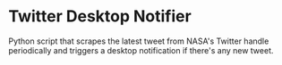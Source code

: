 # Twitter Desktop Notifier

Python script that scrapes the latest tweet from NASA's Twitter handle periodically 
and triggers a desktop notification if there's any new tweet.
